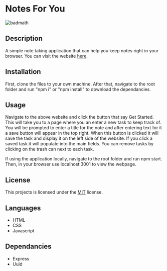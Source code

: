 # Notes For You

![badmath](https://img.shields.io/badge/License-MIT-informational)

## Description

A simple note taking application that can help you keep notes right in your browser. You can visit the website [here](https://shielded-eyrie-05655.herokuapp.com/).

## Installation

First, clone the files to your own machine. After that, navigate to the root folder and run "npm i" or "npm install" to download the dependancies.

## Usage

Navigate to the above website and click the button that say Get Started. This will take you to a page where you an enter a new task to keep track of. You will be prompted to enter a title for the note and after entering text for it a save button will appear in the top right. When this button is clicked it will save the task and display it on the left side of the website. If you click a saved task it will populate into the main fields. You can remove tasks by clicking on the trash can next to each task.

If using the application locally, navigate to the root folder and run npm start. Then, in your browser use localhost:3001 to view the webpage.

## License

This projects is licensed under the [MIT](LICENSE) license.

## Languages

* HTML
* CSS
* Javascript

## Dependancies

* Express
* Uuid

